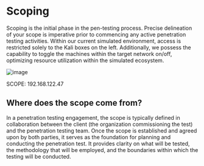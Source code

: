 # Scoping

Scoping is the initial phase in the pen-testing process. Precise delineation of your scope is imperative prior to commencing any active penetration testing activities. Within our current simulated environment, access is restricted solely to the Kali boxes on the left. Additionally, we possess the capability to toggle the machines within the target network on/off, optimizing resource utilization within the simulated ecosystem.

![image]()

SCOPE: 192.168.122.47

## Where does the scope come from?

In a penetration testing engagement, the scope is typically defined in collaboration between the client (the organization commissioning the test) and the penetration testing team. Once the scope is established and agreed upon by both parties, it serves as the foundation for planning and conducting the penetration test. It provides clarity on what will be tested, the methodology that will be employed, and the boundaries within which the testing will be conducted.
